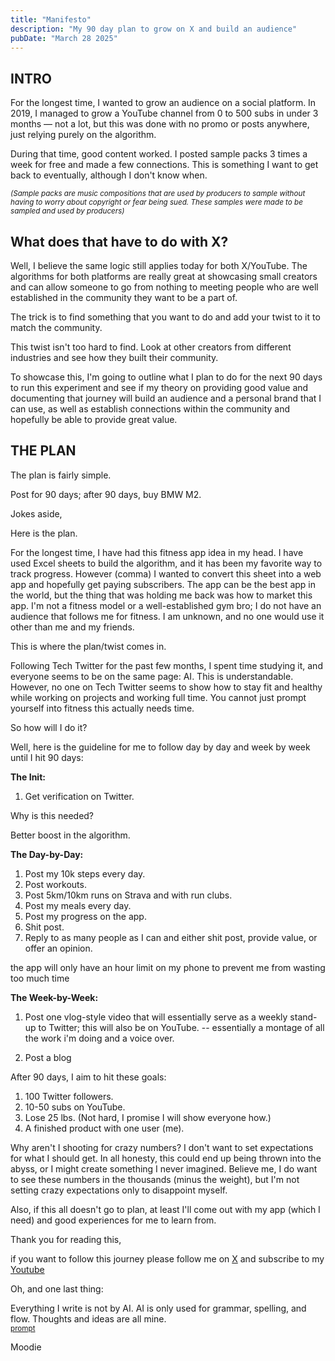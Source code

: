 ```yaml
---
title: "Manifesto"
description: "My 90 day plan to grow on X and build an audience"
pubDate: "March 28 2025"
---
```


## INTRO

For the longest time, I wanted to grow an audience on a social platform. In 2019, I managed to grow a YouTube channel from 0 to 500 subs in under 3 months — not a lot, but this was done with no promo or posts anywhere, just relying purely on the algorithm.

During that time, good content worked. I posted sample packs 3 times a week for free and made a few connections. This is something I want to get back to eventually, although I don't know when.

<sub><i>(Sample packs are music compositions that are used by producers to sample without having to worry about copyright or fear being sued. These samples were made to be sampled and used by producers)</i></sub>

## What does that have to do with X?

Well, I believe the same logic still applies today for both X/YouTube. The algorithms for both platforms are really great at showcasing small creators and can allow someone to go from nothing to meeting people who are well established in the community they want to be a part of.

The trick is to find something that you want to do and add your twist to it to match the community.

This twist isn't too hard to find. Look at other creators from different industries and see how they built their community.

To showcase this, I'm going to outline what I plan to do for the next 90 days to run this experiment and see if my theory on providing good value and documenting that journey will build an audience and a personal brand that I can use, as well as establish connections within the community and hopefully be able to provide great value.

## THE PLAN

The plan is fairly simple.

Post for 90 days; after 90 days, buy BMW M2.

Jokes aside,

Here is the plan.

For the longest time, I have had this fitness app idea in my head. I have used Excel sheets to build the algorithm, and it has been my favorite way to track progress. However (comma) I wanted to convert this sheet into a web app and hopefully get paying subscribers. The app can be the best app in the world, but the thing that was holding me back was how to market this app. I'm not a fitness model or a well-established gym bro; I do not have an audience that follows me for fitness. I am unknown, and no one would use it other than me and my friends.

This is where the plan/twist comes in.

Following Tech Twitter for the past few months, I spent time studying it, and everyone seems to be on the same page: AI. This is understandable. However, no one on Tech Twitter seems to show how to stay fit and healthy while working on projects and working full time. You cannot just prompt yourself into fitness this actually needs time.

So how will I do it?

Well, here is the guideline for me to follow day by day and week by week until I hit 90 days:

**The Init:**

1. Get verification on Twitter.

Why is this needed?

Better boost in the algorithm.

**The Day-by-Day:**

1. Post my 10k steps every day.
2. Post workouts.
3. Post 5km/10km runs on Strava and with run clubs.
4. Post my meals every day.
5. Post my progress on the app.
6. Shit post.
7. Reply to as many people as I can and either shit post, provide value, or offer an opinion.

the app will only have an hour limit on my phone to prevent me from wasting too much time

**The Week-by-Week:**

1. Post one vlog-style video that will essentially serve as a weekly stand-up to Twitter; this will also be on YouTube.
   -- essentially a montage of all the work i'm doing and a voice over.

2. Post a blog

After 90 days, I aim to hit these goals:

1. 100 Twitter followers.
2. 10-50 subs on YouTube.
3. Lose 25 lbs. (Not hard, I promise I will show everyone how.)
4. A finished product with one user (me).

Why aren't I shooting for crazy numbers? I don't want to set expectations for what I should get. In all honesty, this could end up being thrown into the abyss, or I might create something I never imagined. Believe me, I do want to see these numbers in the thousands (minus the weight), but I'm not setting crazy expectations only to disappoint myself.

Also, if this all doesn't go to plan, at least I'll come out with my app (which I need) and good experiences for me to learn from.

Thank you for reading this,

if you want to follow this journey please follow me on [X](https://x.com/Mo0diie) and subscribe to my [Youtube](https://www.youtube.com/@moodiiie)

Oh, and one last thing:

Everything I write is not by AI. AI is only used for grammar, spelling, and flow. Thoughts and ideas are all mine.
<br>
<sub>
<a href="https://www.moodie.blog/references/prompt/">prompt</a>
</sub>

Moodie
